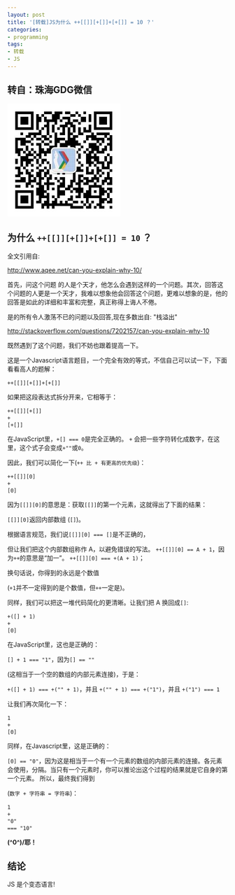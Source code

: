 ```yaml
---
layout: post
title: '[转载]JS为什么 ++[[]][+[]]+[+[]] = 10 ？'
categories:
- programming
tags:
- 转载
- JS
---
```


## 转自：珠海GDG微信
<img alt="qrcode_for_gh_5e32c47b5b23_258.jpg" src="/files/images/qrcode_for_gh_5e32c47b5b23_258.jpg" />

## 为什么 `++[[]][+[]]+[+[]] = 10` ？
全文引用自:

<http://www.aqee.net/can-you-explain-why-10/>

首先，问这个问题 的人是个天才，他怎么会遇到这样的一个问题。其次，回答这个问题的人更是一个天才，我难以想象他会回答这个问题，更难以想象的是，他的回答是如此的详细和丰富和完整，真正称得上诲人不倦。

是的所有令人激荡不已的问题以及回答,现在多数出自: "栈溢出"

<http://stackoverflow.com/questions/7202157/can-you-explain-why-10>

既然遇到了这个问题，我们不妨也跟着提高一下。

这是一个Javascript语言题目，一个完全有效的等式，不信自己可以试一下，下面看看高人的题解：

    ++[[]][+[]]+[+[]]

如果把这段表达式拆分开来，它相等于：

    ++[[]][+[]]
    +
    [+[]]

在JavaScript里，`+[] === 0`是完全正确的。 `+` 会把一些字符转化成数字，在这里，这个式子会变成`+""`或`0`。

因此，我们可以简化一下(`++ 比 + 有更高的优先级`)：

    ++[[]][0]
    +
    [0]

因为`[[]][0]`的意思是：获取`[[]]`的第一个元素，这就得出了下面的结果：

`[[]][0]`返回内部数组 (`[]`)。

根据语言规范，我们说`[[]][0] === []`是不正确的，

但让我们把这个内部数组称作 A，以避免错误的写法。
`++[[]][0] == A + 1`，因为`++`的意思是“加一”。
`++[[]][0] === +(A + 1)`；

换句话说，你得到的永远是个数值

(`+1`并不一定得到的是个数值，但`++`一定是)。

同样，我们可以把这一堆代码简化的更清晰。让我们把 A 换回成`[]`:

    +([] + 1)
    +
    [0]

在JavaScript里，这也是正确的：

`[] + 1 === "1"`，因为`[] == ""`

(这相当于一个空的数组的内部元素连接)，于是：

`+([] + 1) === +("" + 1)`，并且
`+("" + 1) === +("1")`，并且
`+("1") === 1`

让我们再次简化一下：

    1
    +
    [0]

同样，在Javascript里，这是正确的：

`[0] == "0"`，因为这是相当于一个有一个元素的数组的内部元素的连接。各元素会使用，分隔。当只有一个元素时，你可以推论出这个过程的结果就是它自身的第一个元素。
所以，最终我们得到

(`数字 + 字符串 = 字符串`)：

    1
    +
    "0"
    === "10"

<strong>\(^0^)/耶！</strong>


## 结论
JS 是个变态语言!
